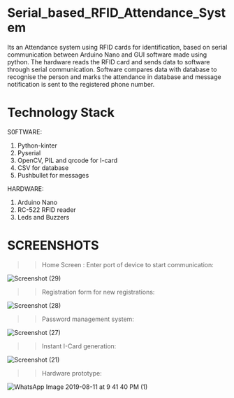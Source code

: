 # Serial_based_RFID_Attendance_System
Its an Attendance system using RFID cards for identification, based on serial communication between Arduino Nano and GUI software made using python. The hardware reads the RFID card and sends data to software through serial communication. Software compares data with database to recognise the person and marks the attendance in database and message notification is sent to the registered phone number.

# Technology Stack
S0FTWARE: 
1) Python-kinter
2) Pyserial
3) OpenCV, PIL and qrcode for I-card
4) CSV for database
5) Pushbullet for messages

HARDWARE:
1) Arduino Nano
2) RC-522 RFID reader
3) Leds and Buzzers

# SCREENSHOTS
>> Home Screen : Enter port of device to start communication:

![Screenshot (29)](https://user-images.githubusercontent.com/37211676/65943057-376c4280-e44c-11e9-9863-f422bb223b2e.png)

>> Registration form for new registrations:

![Screenshot (28)](https://user-images.githubusercontent.com/37211676/65943069-3f2be700-e44c-11e9-86fd-cae4b7575893.png)

>> Password management system:

![Screenshot (27)](https://user-images.githubusercontent.com/37211676/65943076-46eb8b80-e44c-11e9-94dc-80fed4f7201e.png)

>> Instant I-Card generation:

![Screenshot (21)](https://user-images.githubusercontent.com/37211676/65943097-4e129980-e44c-11e9-833b-e2e3008cf175.png)

>> Hardware prototype:

![WhatsApp Image 2019-08-11 at 9 41 40 PM (1)](https://user-images.githubusercontent.com/37211676/65943112-566ad480-e44c-11e9-880d-72c005c3d089.jpeg)
